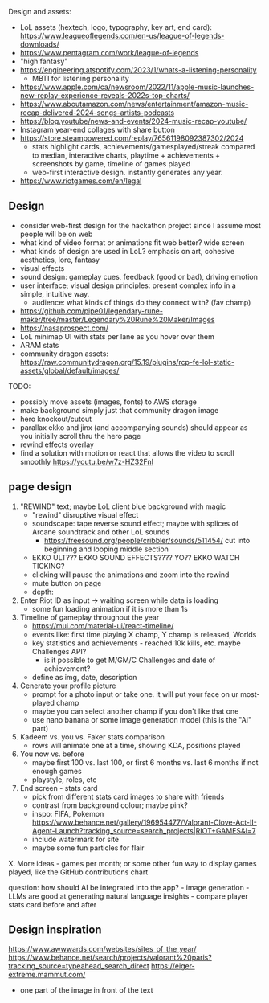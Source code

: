 
Design and assets:
- LoL assets (hextech, logo, typography, key art, end card): https://www.leagueoflegends.com/en-us/league-of-legends-downloads/
- https://www.pentagram.com/work/league-of-legends
- "high fantasy"
- https://engineering.atspotify.com/2023/1/whats-a-listening-personality
    - MBTI for listening personality
- https://www.apple.com/ca/newsroom/2022/11/apple-music-launches-new-replay-experience-reveals-2022s-top-charts/
- https://www.aboutamazon.com/news/entertainment/amazon-music-recap-delivered-2024-songs-artists-podcasts
- https://blog.youtube/news-and-events/2024-music-recap-youtube/
- Instagram year-end collages with share button
- https://store.steampowered.com/replay/76561198092387302/2024
    - stats highlight cards, achievements/gamesplayed/streak compared to median, interactive charts, playtime + achievements + screenshots by game, timeline of games played
    - web-first interactive design. instantly generates any year.
- https://www.riotgames.com/en/legal

## Design
- consider web-first design for the hackathon project since I assume most people will be on web
- what kind of video format or animations fit web better? wide screen
- what kinds of design are used in LoL? emphasis on art, cohesive aesthetics, lore, fantasy
- visual effects
- sound design: gameplay cues, feedback (good or bad), driving emotion
- user interface; visual design principles: present complex info in a simple, intuitive way.
    - audience: what kinds of things do they connect with? (fav champ)
- https://github.com/pipe01/legendary-rune-maker/tree/master/Legendary%20Rune%20Maker/Images
- https://nasaprospect.com/
- LoL minimap UI with stats per lane as you hover over them
- ARAM stats
- community dragon assets: https://raw.communitydragon.org/15.19/plugins/rcp-fe-lol-static-assets/global/default/images/

TODO:
- possibly move assets (images, fonts) to AWS storage
- make background simply just that community dragon image
- hero knockout/cutout
- parallax ekko and jinx (and accompanying sounds) should appear as you initially scroll thru the hero page
- rewind effects overlay
- find a solution with motion or react that allows the video to scroll smoothly
https://youtu.be/w7z-HZ32FnI


## page design
1. "REWIND" text; maybe LoL client blue background with magic
    - "rewind" disruptive visual effect
    - soundscape: tape reverse sound effect; maybe with splices of Arcane soundtrack and other LoL sounds
        - https://freesound.org/people/cribbler/sounds/511454/ cut into beginning and looping middle section
    - EKKO ULT??? EKKO SOUND EFFECTS???? YO?? EKKO WATCH TICKING?
    - clicking will pause the animations and zoom into the rewind
    - mute button on page
    - depth: 
2. Enter Riot ID as input -> waiting screen while data is loading
    - some fun loading animation if it is more than 1s
3. Timeline of gameplay throughout the year
    - https://mui.com/material-ui/react-timeline/
    - events like: first time playing X champ, Y champ is released, Worlds
    - key statistics and achievements - reached 10k kills, etc. maybe Challenges API?
        - is it possible to get M/GM/C Challenges and date of achievement?
    - define as img, date, description
4. Generate your profile picture
    - prompt for a photo input or take one. it will put your face on ur most-played champ
    - maybe you can select another champ if you don't like that one
    - use nano banana or some image generation model (this is the "AI" part)
5. Kadeem vs. you vs. Faker stats comparison
    - rows will animate one at a time, showing KDA, positions played
6. You now vs. before
    - maybe first 100 vs. last 100, or first 6 months vs. last 6 months if not enough games
    - playstyle, roles, etc
7. End screen - stats card
    - pick from different stats card images to share with friends
    - contrast from background colour; maybe pink?
    - inspo: FIFA, Pokemon https://www.behance.net/gallery/196954477/Valorant-Clove-Act-II-Agent-Launch?tracking_source=search_projects|RIOT+GAMES&l=7
    - include watermark for site
    - maybe some fun particles for flair

X. More ideas
    - games per month; or some other fun way to display games played, like the GitHub contributions chart

question: how should AI be integrated into the app?
    - image generation
    - LLMs are good at generating natural language insights
        - compare player stats card before and after

## Design inspiration
https://www.awwwards.com/websites/sites_of_the_year/
https://www.behance.net/search/projects/valorant%20paris?tracking_source=typeahead_search_direct
https://eiger-extreme.mammut.com/
- one part of the image in front of the text
